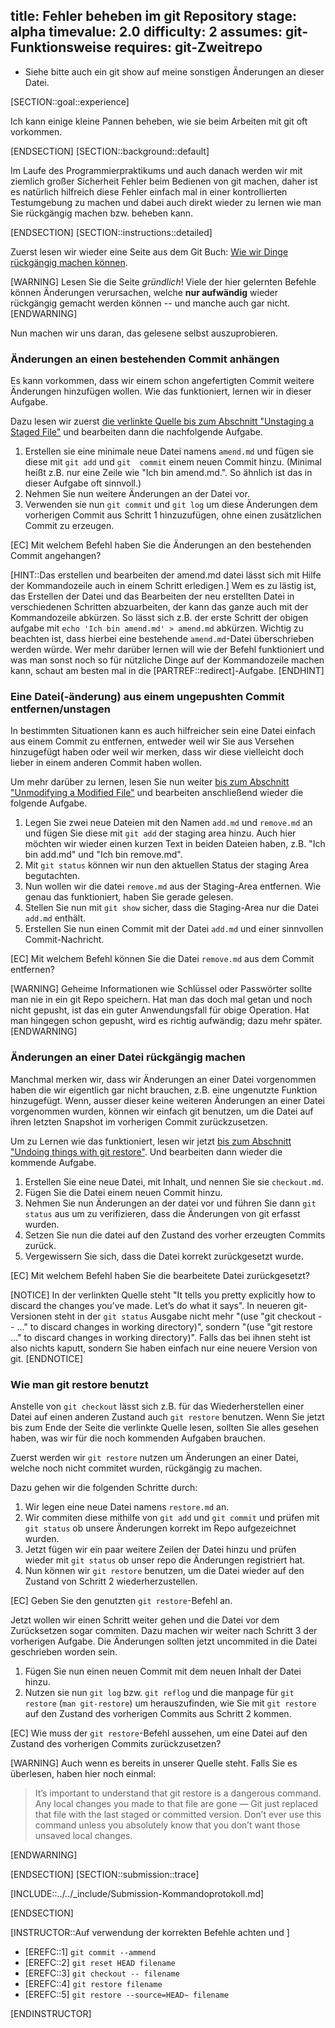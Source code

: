 title: Fehler beheben im git Repository
stage: alpha
timevalue: 2.0
difficulty: 2
assumes: git-Funktionsweise
requires: git-Zweitrepo
---

- Siehe bitte auch ein git show auf meine sonstigen Änderungen an dieser Datei.

[SECTION::goal::experience]

Ich kann einige kleine Pannen beheben, wie sie beim Arbeiten mit git oft vorkommen.

[ENDSECTION]
[SECTION::background::default]

Im Laufe des Programmierpraktikums und auch danach werden wir mit ziemlich großer Sicherheit 
Fehler beim Bedienen von git machen, daher ist es natürlich hilfreich diese Fehler einfach mal 
in einer kontrollierten Testumgebung zu machen und dabei auch direkt wieder zu lernen wie man 
Sie rückgängig machen bzw. beheben kann.

[ENDSECTION]
[SECTION::instructions::detailed]

Zuerst lesen wir wieder eine Seite aus dem Git Buch:
[Wie wir Dinge rückgängig machen können](https://git-scm.com/book/en/v2/Git-Basics-Undoing-Things).

[WARNING]
Lesen Sie die Seite _gründlich_! Viele der hier gelernten Befehle können Änderungen 
verursachen, welche **nur aufwändig** wieder rückgängig gemacht werden können -- und
manche auch gar nicht.
[ENDWARNING]

Nun machen wir uns daran, das gelesene selbst auszuprobieren.

### Änderungen an einen bestehenden Commit anhängen

Es kann vorkommen, dass wir einem schon angefertigten Commit weitere Änderungen hinzufügen 
wollen. Wie das funktioniert, lernen wir in dieser Aufgabe.

Dazu lesen wir zuerst [die verlinkte Quelle bis zum Abschnitt "Unstaging a Staged File"](
https://git-scm.com/book/en/v2/Git-Basics-Undoing-Things) 
und bearbeiten dann die nachfolgende Aufgabe.

1. Erstellen sie eine minimale neue Datei namens `amend.md` und fügen sie diese mit `git add` und `git 
   commit` einem neuen Commit hinzu.
   (Minimal heißt z.B. nur eine Zeile wie "Ich bin amend.md.". 
   So ähnlich ist das in dieser Aufgabe oft sinnvoll.)
2. Nehmen Sie nun weitere Änderungen an der Datei vor.
3. Verwenden sie nun `git commit` und `git log` um diese Änderungen dem vorherigen Commit aus 
   Schritt 1 hinzuzufügen, ohne einen zusätzlichen Commit zu erzeugen. 

[EC] Mit welchem Befehl haben Sie die Änderungen an den bestehenden Commit angehangen?

[HINT::Das erstellen und bearbeiten der amend.md datei lässt sich mit Hilfe der Kommandozeile auch in einem Schritt erledigen.]
Wem es zu lästig ist, das Erstellen der Datei und das Bearbeiten der neu erstellten Datei in 
verschiedenen Schritten abzuarbeiten, der kann das ganze auch mit der Kommandozeile abkürzen.
So lässt sich z.B. der erste Schritt der obigen aufgabe mit `echo 'Ich bin amend.md' > amend.md` 
abkürzen. Wichtig zu beachten ist, dass hierbei eine bestehende `amend.md`-Datei überschrieben 
werden würde. 
Wer mehr darüber lernen will wie der Befehl funktioniert und was man sonst noch so für nützliche 
Dinge auf der Kommandozeile machen kann, schaut am besten mal in die [PARTREF::redirect]-Aufgabe.
[ENDHINT]

### Eine Datei(-änderung) aus einem ungepushten Commit entfernen/unstagen

In bestimmten Situationen kann es auch hilfreicher sein eine Datei einfach aus einem Commit zu 
entfernen, entweder weil wir Sie aus Versehen hinzugefügt haben oder weil wir merken, dass wir 
diese vielleicht doch lieber in einem anderen Commit haben wollen.

Um mehr darüber zu lernen, lesen Sie nun weiter [bis zum Abschnitt "Unmodifying a Modified File"](
https://git-scm.com/book/en/v2/Git-Basics-Undoing-Things)
und bearbeiten anschließend wieder die folgende Aufgabe. 

1. Legen Sie zwei neue Dateien mit den Namen `add.md` und `remove.md` an und fügen Sie diese mit 
   `git add` der staging area hinzu. Auch hier möchten wir wieder einen kurzen Text in beiden 
   Dateien haben, z.B. "Ich bin add.md" und "Ich bin remove.md".
2. Mit `git status` können wir nun den aktuellen Status der staging Area begutachten.
3. Nun wollen wir die datei `remove.md` aus der Staging-Area entfernen. Wie genau das 
   funktioniert, haben Sie gerade gelesen.
4. Stellen Sie nun mit `git show` sicher, dass die Staging-Area nur die Datei `add.md` enthält.
5. Erstellen Sie nun einen Commit mit der Datei `add.md` und einer sinnvollen Commit-Nachricht.

[EC] Mit welchem Befehl können Sie die Datei `remove.md` aus dem Commit entfernen?

[WARNING]
Geheime Informationen wie Schlüssel oder Passwörter sollte man nie in ein git Repo speichern.
Hat man das doch mal getan und noch nicht gepusht, ist das ein guter Anwendungsfall für 
obige Operation.
Hat man hingegen schon gepusht, wird es richtig aufwändig; dazu mehr später.
[ENDWARNING]

### Änderungen an einer Datei rückgängig machen

Manchmal merken wir, dass wir Änderungen an einer Datei vorgenommen haben die wir eigentlich gar 
nicht brauchen, z.B. eine ungenutzte Funktion hinzugefügt. Wenn, ausser dieser keine weiteren
Änderungen an einer Datei vorgenommen wurden, können wir einfach git benutzen, um die Datei auf 
ihren letzten Snapshot im vorherigen Commit zurückzusetzen.

Um zu Lernen wie das funktioniert, lesen wir jetzt [bis zum Abschnitt "Undoing things with git 
restore"](https://git-scm.com/book/en/v2/Git-Basics-Undoing-Things). Und bearbeiten dann wieder 
die kommende Aufgabe.

1. Erstellen Sie eine neue Datei, mit Inhalt, und nennen Sie sie `checkout.md`.
2. Fügen Sie die Datei einem neuen Commit hinzu.
3. Nehmen Sie nun Änderungen an der datei vor und führen Sie dann `git status` aus um zu 
   verifizieren, dass die Änderungen von git erfasst wurden.
4. Setzen Sie nun die datei auf den Zustand des vorher erzeugten Commits zurück.
5. Vergewissern Sie sich, dass die Datei korrekt zurückgesetzt wurde.

[EC] Mit welchem Befehl haben Sie die bearbeitete Datei zurückgesetzt?

[NOTICE]
In der verlinkten Quelle steht "It tells you pretty explicitly how to discard the changes 
you’ve made. Let’s do what it says". 
In neueren git-Versionen steht in der `git status` Ausgabe nicht mehr "(use "git checkout -- 
<file>..." to discard changes in working directory)", sondern "(use "git restore <file>..." to 
discard changes in working directory)". Falls das bei ihnen steht ist also nichts kaputt, 
sondern Sie haben einfach nur eine neuere Version von git.
[ENDNOTICE]

### Wie man git restore benutzt

Anstelle von `git checkout` lässt sich z.B. für das Wiederherstellen einer Datei auf einen anderen 
Zustand auch `git restore` benutzen. 
Wenn Sie jetzt bis zum Ende der Seite die verlinkte Quelle lesen, sollten Sie alles gesehen 
haben, was wir für die noch kommenden Aufgaben brauchen.

Zuerst werden wir `git restore` nutzen um Änderungen an einer Datei, welche noch nicht commitet 
wurden, rückgängig zu machen.

Dazu gehen wir die folgenden Schritte durch:

1. Wir legen eine neue Datei namens `restore.md` an.
2. Wir commiten diese mithilfe von `git add` und `git commit` und prüfen mit `git status` ob 
   unsere Änderungen korrekt im Repo aufgezeichnet wurden.
3. Jetzt fügen wir ein paar weitere Zeilen der Datei hinzu und prüfen wieder mit `git status` ob 
   unser repo die Änderungen registriert hat. 
4. Nun können wir `git restore` benutzen, um die Datei wieder auf den Zustand von Schritt 2 
   wiederherzustellen.

[EC] Geben Sie den genutzten `git restore`-Befehl an.

Jetzt wollen wir einen Schritt weiter gehen und die Datei vor dem Zurücksetzen sogar commiten.
Dazu machen wir weiter nach Schritt 3 der vorherigen Aufgabe. Die Änderungen sollten jetzt 
uncommited in die Datei geschrieben worden sein.

1. Fügen Sie nun einen neuen Commit mit dem neuen Inhalt der Datei hinzu.
2. Nutzen sie nun `git log` bzw. `git reflog` und die manpage für `git restore` (`man git-restore`)
   um herauszufinden, wie Sie mit `git restore` auf den Zustand des vorherigen Commits aus 
   Schritt 2 kommen.

[EC] Wie muss der `git restore`-Befehl aussehen, um eine Datei auf den Zustand des vorherigen 
Commits zurückzusetzen?

[WARNING]
Auch wenn es bereits in unserer Quelle steht. Falls Sie es überlesen, haben hier noch einmal:

> It’s important to understand that git restore <file> is a dangerous command. Any local changes 
> you made to that file are gone — Git just replaced that file with the last staged or committed 
> version. Don’t ever use this command unless you absolutely know that you don’t want those 
> unsaved local changes.

[ENDWARNING]

[ENDSECTION]
[SECTION::submission::trace]

[INCLUDE::../../_include/Submission-Kommandoprotokoll.md]

[ENDSECTION]

[INSTRUCTOR::Auf verwendung der korrekten Befehle achten und ]

- [EREFC::1] `git commit --ammend`
- [EREFC::2] `git reset HEAD filename`
- [EREFC::3] `git checkout -- filename`
- [EREFC::4] `git restore filename`
- [EREFC::5] `git restore --source=HEAD~ filename`

[ENDINSTRUCTOR]
